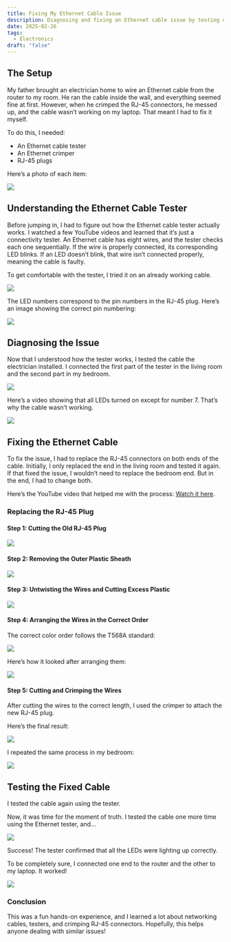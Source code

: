 ```yaml
---
title: Fixing My Ethernet Cable Issue
description: Diagnosing and fixing an Ethernet cable issue by testing connections, replacing RJ-45 plugs, and ensuring proper wiring
date: 2025-02-26
tags:
  - Electronics
draft: "false"
---
```

## The Setup

My father brought an electrician home to wire an Ethernet cable from the router to my room. He ran the cable inside the wall, and everything seemed fine at first. However, when he crimped the RJ-45 connectors, he messed up, and the cable wasn’t working on my laptop. That meant I had to fix it myself.

To do this, I needed:

- An Ethernet cable tester
- An Ethernet crimper
- RJ-45 plugs

Here’s a photo of each item:

![](/my-next-blog/images/Drawing%202025-02-28%2005.37.43.excalidraw.png)

## Understanding the Ethernet Cable Tester

Before jumping in, I had to figure out how the Ethernet cable tester actually works. I watched a few YouTube videos and learned that it’s just a connectivity tester. An Ethernet cable has eight wires, and the tester checks each one sequentially. If the wire is properly connected, its corresponding LED blinks. If an LED doesn’t blink, that wire isn’t connected properly, meaning the cable is faulty.

To get comfortable with the tester, I tried it on an already working cable.

![](/my-next-blog/images/IMG-20250228-WA0021.jpg)

The LED numbers correspond to the pin numbers in the RJ-45 plug. Here’s an image showing the correct pin numbering:

![](/my-next-blog/images/wmremove-transformed.png)

## Diagnosing the Issue

Now that I understood how the tester works, I tested the cable the electrician installed. I connected the first part of the tester in the living room and the second part in my bedroom.

![](/my-next-blog/images/Pasted%20image%2020250228061200.png)

Here’s a video showing that all LEDs turned on except for number 7. That’s why the cable wasn’t working.

![](/my-next-blog/images/Timeline%201%201.gif)

## Fixing the Ethernet Cable

To fix the issue, I had to replace the RJ-45 connectors on both ends of the cable. Initially, I only replaced the end in the living room and tested it again. If that fixed the issue, I wouldn’t need to replace the bedroom end. But in the end, I had to change both.

Here’s the YouTube video that helped me with the process: [Watch it here](https://youtu.be/T1Cp9F8qto8?si=mocguZS7ddZXiqb7).
### Replacing the RJ-45 Plug

#### Step 1: Cutting the Old RJ-45 Plug

![](/my-next-blog/images/IMG-20250228-WA0011.jpg)

#### Step 2: Removing the Outer Plastic Sheath

![](/my-next-blog/images/IMG-20250228-WA0007.jpg)

#### Step 3: Untwisting the Wires and Cutting Excess Plastic

![](/my-next-blog/images/IMG-20250228-WA0006.jpg)

#### Step 4: Arranging the Wires in the Correct Order

The correct color order follows the T568A standard:

![](/my-next-blog/images/T568Aworking-3434845376.png)

Here’s how it looked after arranging them:

![](/my-next-blog/images/IMG-20250228-WA0004.jpg)

#### Step 5: Cutting and Crimping the Wires

After cutting the wires to the correct length, I used the crimper to attach the new RJ-45 plug.

Here’s the final result:

![](/my-next-blog/images/IMG-20250228-WA0001.jpg)

I repeated the same process in my bedroom:

![](/my-next-blog/images/IMG-20250228-WA0002.jpg)

## Testing the Fixed Cable

I tested the cable again using the tester.

Now, it was time for the moment of truth. I tested the cable one more time using the Ethernet tester, and…

![](/my-next-blog/images/Timeline%202.gif)

Success! The tester confirmed that all the LEDs were lighting up correctly.

To be completely sure, I connected one end to the router and the other to my laptop. It worked!

![](/my-next-blog/images/WhatsApp%20Image%202025-02-28%20at%2006.57.16_a9c1cdcd.jpg)

### Conclusion

This was a fun hands-on experience, and I learned a lot about networking cables, testers, and crimping RJ-45 connectors. Hopefully, this helps anyone dealing with similar issues!